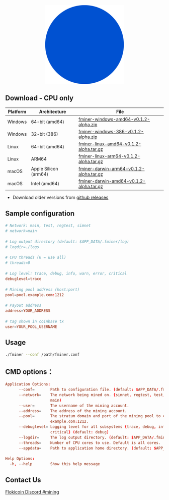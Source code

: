 <div align="center">
  <img src="/logo.svg" alt="logo" width="250" />
</div>



## Download - CPU only

| Platform | Architecture | File |
|----------|--------------|------|
| Windows  | 64-bit (amd64) | [fminer-windows-amd64-v0.1.2-alpha.zip](https://github.com/fpoolnet/fminer/releases/download/v0.1.2-alpha/fminer-windows-amd64-v0.1.2-alpha.zip) |
| Windows  | 32-bit (386)   | [fminer-windows-386-v0.1.2-alpha.zip](https://github.com/fpoolnet/fminer/releases/download/v0.1.2-alpha/fminer-windows-386-v0.1.2-alpha.zip) |
| Linux    | 64-bit (amd64) | [fminer-linux-amd64-v0.1.2-alpha.tar.gz](https://github.com/fpoolnet/fminer/releases/download/v0.1.2-alpha/fminer-linux-amd64-v0.1.2-alpha.tar.gz) |
| Linux    | ARM64          | [fminer-linux-arm64-v0.1.2-alpha.tar.gz](https://github.com/fpoolnet/fminer/releases/download/v0.1.2-alpha/fminer-linux-arm64-v0.1.2-alpha.tar.gz) |
| macOS    | Apple Silicon (arm64) | [fminer-darwin-arm64-v0.1.2-alpha.tar.gz](https://github.com/fpoolnet/fminer/releases/download/v0.1.2-alpha/fminer-darwin-arm64-v0.1.2-alpha.tar.gz) |
| macOS    | Intel (amd64)  | [fminer-darwin-amd64-v0.1.2-alpha.tar.gz](https://github.com/fpoolnet/fminer/releases/download/v0.1.2-alpha/fminer-darwin-amd64-v0.1.2-alpha.tar.gz) |

- Download older versions from [github releases](https://github.com/fpoolnet/fminer/releases)

## Sample configuration

```conf
# Network: main, test, regtest, simnet
# network=main

# Log output directory (default: $APP_DATA/.fminer/log)
# logdir=./logs

# CPU threads (0 = use all)
# threads=0

# Log level: trace, debug, info, warn, error, critical
debuglevel=trace

# Mining pool address (host:port)
pool=pool.example.com:1212

# Payout address
address=YOUR_ADDRESS

# tag shown in coinbase tx
user=YOUR_POOL_USERNAME

```

## Usage

```sh
./fminer --conf /path/fminer.conf
```

## CMD options：

```conf
Application Options:
      --conf=       Path to configuration file. (default: $APP_DATA/.fminer/fminer.conf)
      --network=    The network being mined on. {simnet, regtest, test, main} (default:
                    main)
      --user=       The username of the mining account.
      --address=    The address of the mining account.
      --pool=       The stratum domain and port of the mining pool to connect to. eg.
                    example.com:1212.
      --debuglevel= Logging level for all subsystems {trace, debug, info, warn, error,
                    critical} (default: debug)
      --logdir=     The log output directory. (default: $APP_DATA/.fminer/log)
      --threads=    Number of CPU cores to use. Default is all cores.
      --appdata=    Path to application home directory. (default: $APP_DATA/.fminer)

Help Options:
  -h, --help        Show this help message
```



## Contact Us

[Flokicoin Discord #mining](https://flokicoin.org/discord)